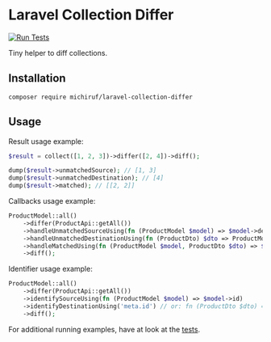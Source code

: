 # Laravel Collection Differ

[![Run Tests](https://github.com/michiruf/laravel-collection-differ/actions/workflows/run-tests.yml/badge.svg)](https://github.com/michiruf/laravel-collection-differ/actions/workflows/run-tests.yml)

Tiny helper to diff collections.

## Installation

```shell
composer require michiruf/laravel-collection-differ
```
   
## Usage

Result usage example:
```php
$result = collect([1, 2, 3])->differ([2, 4])->diff();

dump($result->unmatchedSource); // [1, 3]
dump($result->unmatchedDestination); // [4]
dump($result->matched); // [[2, 2]]
```

Callbacks usage example:

```php
ProductModel::all()
    ->differ(ProductApi::getAll())
    ->handleUnmatchedSourceUsing(fn (ProductModel $model) => $model->delete())
    ->handleUnmatchedDestinationUsing(fn (ProductDto) $dto => ProductModel::createFromDto($dto))
    ->handleMatchedUsing(fn (ProductModel $model, ProductDto $dto) => $model->updateWithDto($dto))
    ->diff();
```

Identifier usage example: 
```php
ProductModel::all()
    ->differ(ProductApi::getAll())
    ->identifySourceUsing(fn (ProductModel $model) => $model->id)
    ->identifyDestinationUsing('meta.id') // or: fn (ProductDto $dto) => $dto->meta->id
    ->diff();
```

For additional running examples, have at look at the [tests](tests/Unit/Support/CollectionDifferTest.php).
